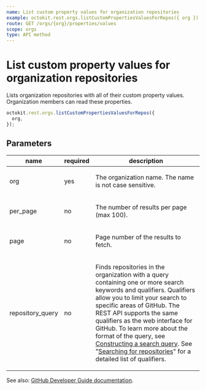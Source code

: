 ```yaml
---
name: List custom property values for organization repositories
example: octokit.rest.orgs.listCustomPropertiesValuesForRepos({ org })
route: GET /orgs/{org}/properties/values
scope: orgs
type: API method
---
```


# List custom property values for organization repositories

Lists organization repositories with all of their custom property values.
Organization members can read these properties.

```js
octokit.rest.orgs.listCustomPropertiesValuesForRepos({
  org,
});
```

## Parameters

<table>
  <thead>
    <tr>
      <th>name</th>
      <th>required</th>
      <th>description</th>
    </tr>
  </thead>
  <tbody>
    <tr><td>org</td><td>yes</td><td>

The organization name. The name is not case sensitive.

</td></tr>
<tr><td>per_page</td><td>no</td><td>

The number of results per page (max 100).

</td></tr>
<tr><td>page</td><td>no</td><td>

Page number of the results to fetch.

</td></tr>
<tr><td>repository_query</td><td>no</td><td>

Finds repositories in the organization with a query containing one or more search keywords and qualifiers. Qualifiers allow you to limit your search to specific areas of GitHub. The REST API supports the same qualifiers as the web interface for GitHub. To learn more about the format of the query, see [Constructing a search query](https://docs.github.com/rest/search/search#constructing-a-search-query). See "[Searching for repositories](https://docs.github.com/articles/searching-for-repositories/)" for a detailed list of qualifiers.

</td></tr>
  </tbody>
</table>

See also: [GitHub Developer Guide documentation](https://docs.github.com/rest/orgs/custom-properties#list-custom-property-values-for-organization-repositories).

